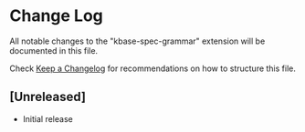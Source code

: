 # Change Log

All notable changes to the "kbase-spec-grammar" extension will be documented in this file.

Check [Keep a Changelog](http://keepachangelog.com/) for recommendations on how to structure this file.

## [Unreleased]

- Initial release